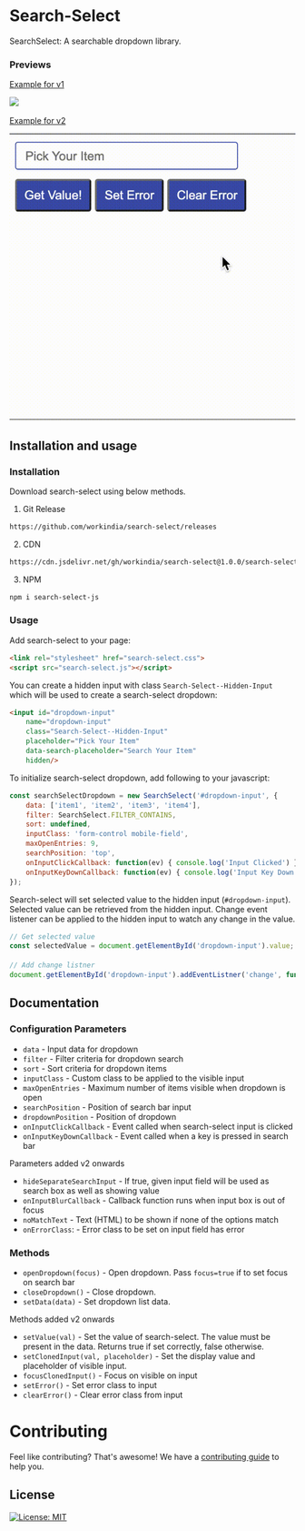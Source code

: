 # Search-Select

SearchSelect: A searchable dropdown library.

### Previews

[Example for v1](examples/example.html)

![](examples/vdo.gif)

[Example for v2](examples/example.v2.html)

![](examples/vdo.v2.gif)


## Installation and usage

### Installation

Download search-select using below methods.

1. Git Release

```sh
https://github.com/workindia/search-select/releases
```

2. CDN

```sh
https://cdn.jsdelivr.net/gh/workindia/search-select@1.0.0/search-select.js
```

3. NPM

```sh
npm i search-select-js
```

### Usage

Add search-select to your page:
```html
<link rel="stylesheet" href="search-select.css">
<script src="search-select.js"></script>
```

You can create a hidden input with class `Search-Select--Hidden-Input` which will be used to create a search-select dropdown:
```html
<input id="dropdown-input"
    name="dropdown-input"
    class="Search-Select--Hidden-Input"
    placeholder="Pick Your Item"
    data-search-placeholder="Search Your Item"
    hidden/>
```

To initialize search-select dropdown, add following to your javascript:
```javascript
const searchSelectDropdown = new SearchSelect('#dropdown-input', {
    data: ['item1', 'item2', 'item3', 'item4'],
    filter: SearchSelect.FILTER_CONTAINS,
    sort: undefined,
    inputClass: 'form-control mobile-field',
    maxOpenEntries: 9,
    searchPosition: 'top',
    onInputClickCallback: function(ev) { console.log('Input Clicked') },
    onInputKeyDownCallback: function(ev) { console.log('Input Key Down') },
});
```

Search-select will set selected value to the hidden input (`#dropdown-input`). Selected value can be retrieved from the hidden input. Change event listener can be applied to the hidden input to watch any change in the value.
```javascript
// Get selected value
const selectedValue = document.getElementById('dropdown-input').value;

// Add change listner
document.getElementById('dropdown-input').addEventListner('change', function(ev) { console.log('Value changed'); })
```

## Documentation
### Configuration Parameters
- `data` - Input data for dropdown
- `filter` - Filter criteria for dropdown search
- `sort` - Sort criteria for dropdown items
- `inputClass` - Custom class to be applied to the visible input
- `maxOpenEntries` - Maximum number of items visible when dropdown is open
- `searchPosition` - Position of search bar input
- `dropdownPosition` - Position of dropdown
- `onInputClickCallback` - Event called when search-select input is clicked
- `onInputKeyDownCallback` - Event called when a key is pressed in search bar

Parameters added v2 onwards
- `hideSeparateSearchInput` - If true, given input field will be used as search box as well as showing value
- `onInputBlurCallback` - Callback function runs when input box is out of focus
- `noMatchText` - Text (HTML) to be shown if none of the options match
- `onErrorClass`: - Error class to be set on  input field has error

### Methods
- `openDropdown(focus)` - Open dropdown. Pass `focus=true` if to set focus on search bar
- `closeDropdown()` - Close dropdown.
- `setData(data)` - Set dropdown list data.

Methods added v2 onwards
- `setValue(val)` - Set the value of search-select. The value must be present in the data. Returns true if set correctly, false otherwise.
- `setClonedInput(val, placeholder)` - Set the display value and placeholder of visible input.
- `focusClonedInput()` - Focus on visible on input
- `setError()` - Set error class to input
- `clearError()` - Clear error class from input


# Contributing
Feel like contributing? That's awesome! We have a [contributing guide](CONTRIBUTING.md) to help you.



## License

[![License: MIT](https://img.shields.io/badge/License-MIT-yellow.svg)](LICENSE)